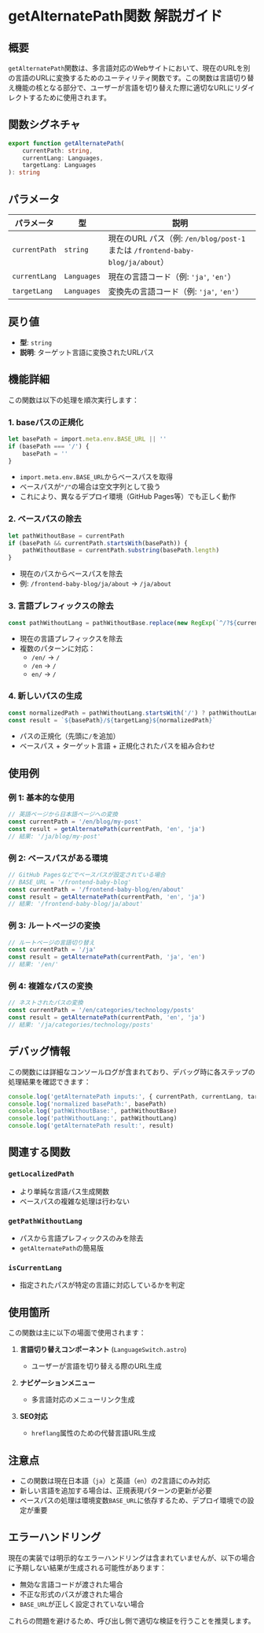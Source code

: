 # getAlternatePath関数 解説ガイド

## 概要

`getAlternatePath`関数は、多言語対応のWebサイトにおいて、現在のURLを別の言語のURLに変換するためのユーティリティ関数です。この関数は言語切り替え機能の核となる部分で、ユーザーが言語を切り替えた際に適切なURLにリダイレクトするために使用されます。

## 関数シグネチャ

```typescript
export function getAlternatePath(
	currentPath: string,
	currentLang: Languages,
	targetLang: Languages
): string
```

## パラメータ

| パラメータ | 型 | 説明 |
|-----------|----|----|
| `currentPath` | `string` | 現在のURL パス（例: `/en/blog/post-1` または `/frontend-baby-blog/ja/about`） |
| `currentLang` | `Languages` | 現在の言語コード（例: `'ja'`, `'en'`） |
| `targetLang` | `Languages` | 変換先の言語コード（例: `'ja'`, `'en'`） |

## 戻り値

- **型**: `string`
- **説明**: ターゲット言語に変換されたURLパス

## 機能詳細

この関数は以下の処理を順次実行します：

### 1. baseパスの正規化
```typescript
let basePath = import.meta.env.BASE_URL || ''
if (basePath === '/') {
    basePath = ''
}
```
- `import.meta.env.BASE_URL`からベースパスを取得
- ベースパスが`"/"`の場合は空文字列として扱う
- これにより、異なるデプロイ環境（GitHub Pages等）でも正しく動作

### 2. ベースパスの除去
```typescript
let pathWithoutBase = currentPath
if (basePath && currentPath.startsWith(basePath)) {
    pathWithoutBase = currentPath.substring(basePath.length)
}
```
- 現在のパスからベースパスを除去
- 例: `/frontend-baby-blog/ja/about` → `/ja/about`

### 3. 言語プレフィックスの除去
```typescript
const pathWithoutLang = pathWithoutBase.replace(new RegExp(`^/?${currentLang}(/|$)`), '') || '/'
```
- 現在の言語プレフィックスを除去
- 複数のパターンに対応：
  - `/en/` → `/`
  - `/en` → `/`
  - `en/` → `/`

### 4. 新しいパスの生成
```typescript
const normalizedPath = pathWithoutLang.startsWith('/') ? pathWithoutLang : `/${pathWithoutLang}`
const result = `${basePath}/${targetLang}${normalizedPath}`
```
- パスの正規化（先頭に`/`を追加）
- ベースパス + ターゲット言語 + 正規化されたパスを組み合わせ

## 使用例

### 例 1: 基本的な使用
```typescript
// 英語ページから日本語ページへの変換
const currentPath = '/en/blog/my-post'
const result = getAlternatePath(currentPath, 'en', 'ja')
// 結果: '/ja/blog/my-post'
```

### 例 2: ベースパスがある環境
```typescript
// GitHub Pagesなどでベースパスが設定されている場合
// BASE_URL = '/frontend-baby-blog'
const currentPath = '/frontend-baby-blog/en/about'
const result = getAlternatePath(currentPath, 'en', 'ja')
// 結果: '/frontend-baby-blog/ja/about'
```

### 例 3: ルートページの変換
```typescript
// ルートページの言語切り替え
const currentPath = '/ja'
const result = getAlternatePath(currentPath, 'ja', 'en')
// 結果: '/en/'
```

### 例 4: 複雑なパスの変換
```typescript
// ネストされたパスの変換
const currentPath = '/en/categories/technology/posts'
const result = getAlternatePath(currentPath, 'en', 'ja')
// 結果: '/ja/categories/technology/posts'
```

## デバッグ情報

この関数には詳細なコンソールログが含まれており、デバッグ時に各ステップの処理結果を確認できます：

```typescript
console.log('getAlternatePath inputs:', { currentPath, currentLang, targetLang })
console.log('normalized basePath:', basePath)
console.log('pathWithoutBase:', pathWithoutBase)
console.log('pathWithoutLang:', pathWithoutLang)
console.log('getAlternatePath result:', result)
```

## 関連する関数

### `getLocalizedPath`
- より単純な言語パス生成関数
- ベースパスの複雑な処理は行わない

### `getPathWithoutLang`
- パスから言語プレフィックスのみを除去
- `getAlternatePath`の簡易版

### `isCurrentLang`
- 指定されたパスが特定の言語に対応しているかを判定

## 使用箇所

この関数は主に以下の場面で使用されます：

1. **言語切り替えコンポーネント** (`LanguageSwitch.astro`)
   - ユーザーが言語を切り替える際のURL生成

2. **ナビゲーションメニュー**
   - 多言語対応のメニューリンク生成

3. **SEO対応**
   - `hreflang`属性のための代替言語URL生成

## 注意点

- この関数は現在日本語（`ja`）と英語（`en`）の2言語にのみ対応
- 新しい言語を追加する場合は、正規表現パターンの更新が必要
- ベースパスの処理は環境変数`BASE_URL`に依存するため、デプロイ環境での設定が重要

## エラーハンドリング

現在の実装では明示的なエラーハンドリングは含まれていませんが、以下の場合に予期しない結果が生成される可能性があります：

- 無効な言語コードが渡された場合
- 不正な形式のパスが渡された場合
- `BASE_URL`が正しく設定されていない場合

これらの問題を避けるため、呼び出し側で適切な検証を行うことを推奨します。

